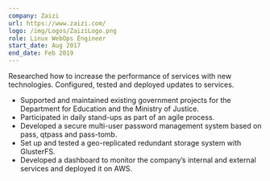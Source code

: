 ```yaml
---
company: Zaizi
url: https://www.zaizi.com/
logo: /img/Logos/ZaiziLogo.png
role: Linux WebOps Engineer
start_date: Aug 2017
end_date: Feb 2019
---
```

Researched how to increase the performance of services with new technologies. Configured, tested and deployed updates to services.

- Supported and maintained existing government projects for the Department for Education and the Ministry of Justice.
- Participated in daily stand-ups as part of an agile process.
- Developed a secure multi-user password management system based on pass, qtpass and pass-tomb.
- Set up and tested a geo-replicated redundant storage system with GlusterFS.
- Developed a dashboard to monitor the company’s internal and external services and deployed it on AWS.


